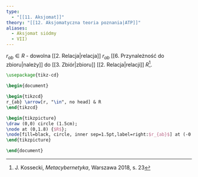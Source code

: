 ```yaml
---
type:
  - "[[11. Aksjomat]]"
theory: "[[12. Aksjomatyczna teoria poznania|ATP]]"
aliases:
  - Aksjomat siódmy
  - VII)
---
```

$r_{ab} \in R$ - dowolna [[2. Relacja|relacja]] $r_{ab}$ [[6. Przynależność do zbioru|należy]] do [[3. Zbiór|zbioru]] [[2. Relacja|relacji]] $R$[^1].
```tikz
\usepackage{tikz-cd}

\begin{document}

\begin{tikzcd}
r_{ab} \arrow[r, "\in", no head] & R
\end{tikzcd}

\begin{tikzpicture}
\draw (0,0) circle (1.5cm);
\node at (0,1.8) {$R$};
\node[fill=black, circle, inner sep=1.5pt,label=right:$r_{ab}$] at (-0.5,0) {};
\end{tikzpicture}

\end{document}
```

[^1]: J. Kossecki, *Metacybernetyka*, Warszawa 2018, s. 23